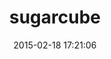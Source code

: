 ---
layout: post
title:  "sugarcube"
repo:   "rubymotion/sugarcube"
date:   2015-02-18 17:21:06
gemurl: https://github.com/rubymotion/sugarcube
---